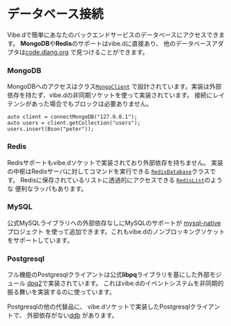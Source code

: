 # データベース接続

Vibe.dで簡単にあなたのバックエンドサービスのデータベースにアクセスできます。
**MongoDB**や**Redis**のサポートはvibe.dに直接あり、
他のデータベースアダプタは[code.dlang.org](https://code.dlang.org)
で見つけることができます。

### MongoDB

MongoDBへのアクセスはクラス[`MongoClient`](http://vibed.org/api/vibe.db.mongo.client/MongoClient)
で設計されています。実装は外部依存を持たず、vibe.dの非同期ソケットを使って実装されています。
接続にレイテンシがあった場合でもブロックは必要ありません。

    auto client = connectMongoDB("127.0.0.1");
    auto users = client.getCollection("users");
    users.insert(Bson("peter"));

### Redis

Redisサポートもvibe.dソケットで実装されており外部依存を持ちません。
実装の中枢はRedisサーバに対してコマンドを実行できる
[`RedisDatabase`](http://vibed.org/api/vibe.db.redis.redis/RedisDatabase)クラスです。
Redisに保存されているリストに透過的にアクセスできる
[`RedisList`](http://vibed.org/api/vibe.db.redis.types/RedisList)のような
便利なラッパもあります。

### MySQL

公式MySQLライブラリへの外部依存なしにMySQLのサポートが
[mysql-native](http://code.dlang.org/packages/mysql-native)プロジェクト
を使って追加できます。これもvibe.dのノンブロッキングソケットをサポートしています。

### Postgresql

フル機能のPostgresqlクライアントは公式**libpq**ライブラリを基にした外部モジュール
[dpq2](http://code.dlang.org/packages/dpq2)で実装されています。
これはvibe.dのイベントシステムを非同期的振る舞いを実装するのに使っています。

Postgresqlの他の代替品に、
vibe.dソケットで実装したPostgresqlクライアントで、
外部依存がない[ddb](http://code.dlang.org/packages/ddb)
があります。